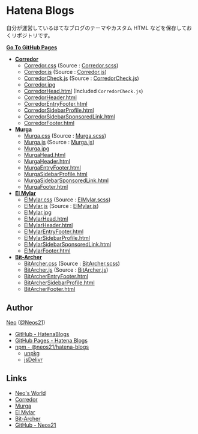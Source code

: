 # Hatena Blogs

自分が運営しているはてなブログのテーマやカスタム HTML などを保存しておくリポジトリです。

__[Go To GitHub Pages](https://neos21.github.io/HatenaBlogs/)__

- __[Corredor](http://neos21.hatenablog.com/)__
  - [Corredor.css](https://neos21.github.io/HatenaBlogs/dist/styles/Corredor.css) (Source : [Corredor.scss](https://neos21.github.io/HatenaBlogs/src/styles/Corredor.scss))
  - [Corredor.js](https://neos21.github.io/HatenaBlogs/dist/scripts/Corredor.js) (Source : [Corredor.js](https://neos21.github.io/HatenaBlogs/src/scripts/Corredor.js))
  - [CorredorCheck.js](https://neos21.github.io/HatenaBlogs/dist/scripts/CorredorCheck.js) (Source : [CorredorCheck.js](https://neos21.github.io/HatenaBlogs/src/scripts/Corredor.js))
  - [Corredor.jpg](https://neos21.github.io/HatenaBlogs/src/images/Corredor.jpg)
  - [CorredorHead.html](https://neos21.github.io/HatenaBlogs/src/html/CorredorHead.html) (Included `CorredorCheck.js`)
  - [CorredorHeader.html](https://neos21.github.io/HatenaBlogs/src/html/CorredorHeader.html)
  - [CorredorEntryFooter.html](https://neos21.github.io/HatenaBlogs/src/html/CorredorEntryFooter.html)
  - [CorredorSidebarProfile.html](https://neos21.github.io/HatenaBlogs/src/html/CorredorSidebarProfile.html)
  - [CorredorSidebarSponsoredLink.html](https://neos21.github.io/HatenaBlogs/src/html/CorredorSidebarSponsoredLink.html)
  - [CorredorFooter.html](https://neos21.github.io/HatenaBlogs/src/html/CorredorFooter.html)
- __[Murga](http://neos21.hatenablog.jp/)__
  - [Murga.css](https://neos21.github.io/HatenaBlogs/dist/styles/Murga.css) (Source : [Murga.scss](https://neos21.github.io/HatenaBlogs/src/styles/Murga.scss))
  - [Murga.js](https://neos21.github.io/HatenaBlogs/dist/scripts/Murga.js) (Source : [Murga.js](https://neos21.github.io/HatenaBlogs/src/scripts/Murga.js))
  - [Murga.jpg](https://neos21.github.io/HatenaBlogs/src/images/Murga.jpg)
  - [MurgaHead.html](https://neos21.github.io/HatenaBlogs/src/html/MurgaHead.html)
  - [MurgaHeader.html](https://neos21.github.io/HatenaBlogs/src/html/MurgaHeader.html)
  - [MurgaEntryFooter.html](https://neos21.github.io/HatenaBlogs/src/html/MurgaEntryFooter.html)
  - [MurgaSidebarProfile.html](https://neos21.github.io/HatenaBlogs/src/html/MurgaSidebarProfile.html)
  - [MurgaSidebarSponsoredLink.html](https://neos21.github.io/HatenaBlogs/src/html/MurgaSidebarSponsoredLink.html)
  - [MurgaFooter.html](https://neos21.github.io/HatenaBlogs/src/html/MurgaFooter.html)
- __[El Mylar](http://neos21.hateblo.jp/)__
  - [ElMylar.css](https://neos21.github.io/HatenaBlogs/dist/styles/ElMylar.css) (Source : [ElMylar.scss](https://neos21.github.io/HatenaBlogs/src/styles/ElMylar.scss))
  - [ElMylar.js](https://neos21.github.io/HatenaBlogs/dist/scripts/ElMylar.js) (Source : [ElMylar.js](https://neos21.github.io/HatenaBlogs/src/scripts/ElMylar.js))
  - [ElMylar.jpg](https://neos21.github.io/HatenaBlogs/src/images/ElMylar.jpg)
  - [ElMylarHead.html](https://neos21.github.io/HatenaBlogs/src/html/ElMylarHead.html)
  - [ElMylarHeader.html](https://neos21.github.io/HatenaBlogs/src/html/ElMylarHeader.html)
  - [ElMylarEntryFooter.html](https://neos21.github.io/HatenaBlogs/src/html/ElMylarEntryFooter.html)
  - [ElMylarSidebarProfile.html](https://neos21.github.io/HatenaBlogs/src/html/ElMylarSidebarProfile.html)
  - [ElMylarSidebarSponsoredLink.html](https://neos21.github.io/HatenaBlogs/src/html/ElMylarSidebarSponsoredLink.html)
  - [ElMylarFooter.html](https://neos21.github.io/HatenaBlogs/src/html/ElMylarFooter.html)
- __[Bit-Archer](http://bit-archer.hatenablog.com/)__
  - [BitArcher.css](https://neos21.github.io/HatenaBlogs/dist/styles/BitArcher.css) (Source : [BitArcher.scss](https://neos21.github.io/HatenaBlogs/src/styles/BitArcher.scss))
  - [BitArcher.js](https://neos21.github.io/HatenaBlogs/dist/scripts/BitArcher.js) (Source : [BitArcher.js](https://neos21.github.io/HatenaBlogs/src/scripts/BitArcher.js))
  - [BitArcherEntryFooter.html](https://neos21.github.io/HatenaBlogs/src/html/BitArcherEntryFooter.html)
  - [BitArcherSidebarProfile.html](https://neos21.github.io/HatenaBlogs/src/html/BitArcherSidebarProfile.html)
  - [BitArcherFooter.html](https://neos21.github.io/HatenaBlogs/src/html/BitArcherFooter.html)


## Author

[Neo](http://neo.s21.xrea.com/) ([@Neos21](https://twitter.com/Neos21))

- [GitHub - HatenaBlogs](https://github.com/Neos21/HatenaBlogs)
- [GitHub Pages - Hatena Blogs](https://neos21.github.io/HatenaBlogs/)
- [npm - @neos21/hatena-blogs](https://www.npmjs.com/package/@neos21/hatena-blogs)
  - [unpkg](https://unpkg.com/@neos21/hatena-blogs/)
  - [jsDelivr](https://www.jsdelivr.com/package/npm/@neos21/hatena-blogs)


## Links

- [Neo's World](http://neo.s21.xrea.com/)
- [Corredor](http://neos21.hatenablog.com/)
- [Murga](http://neos21.hatenablog.jp/)
- [El Mylar](http://neos21.hateblo.jp/)
- [Bit-Archer](http://bit-archer.hatenablog.com/)
- [GitHub - Neos21](https://github.com/Neos21/)
